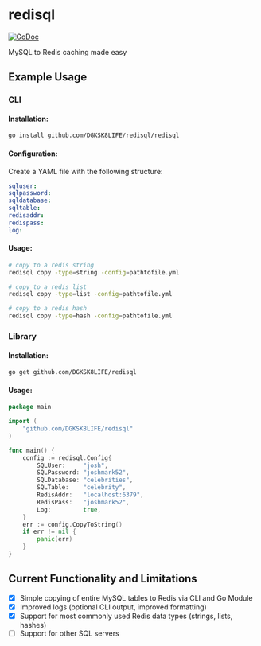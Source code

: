 # redisql 
[![GoDoc](http://godoc.org/github.com/DGKSK8LIFE/redisql?status.svg)](http://godoc.org/github.com/DGKSK8LIFE/redisql) 

MySQL to Redis caching made easy

## Example Usage

### CLI

#### Installation: 

```bash
go install github.com/DGKSK8LIFE/redisql/redisql
```

#### Configuration:

Create a YAML file with the following structure:

```yaml
sqluser: 
sqlpassword: 
sqldatabase:
sqltable:
redisaddr:
redispass:
log:
```

#### Usage:

```bash
# copy to a redis string
redisql copy -type=string -config=pathtofile.yml 

# copy to a redis list
redisql copy -type=list -config=pathtofile.yml

# copy to a redis hash
redisql copy -type=hash -config=pathtofile.yml
```

### Library

#### Installation:

```bash
go get github.com/DGKSK8LIFE/redisql
```

#### Usage:

```go
package main

import (
    "github.com/DGKSK8LIFE/redisql"
)

func main() {
	config := redisql.Config{
		SQLUser:     "josh",
		SQLPassword: "joshmark52",
		SQLDatabase: "celebrities",
		SQLTable:    "celebrity",
		RedisAddr:   "localhost:6379",
		RedisPass:   "joshmark52",
		Log:         true,
	}
	err := config.CopyToString()
	if err != nil {
		panic(err)
	}
}
```

## Current Functionality and Limitations

- [x] Simple copying of entire MySQL tables to Redis via CLI and Go Module 
- [x] Improved logs (optional CLI output, improved formatting)	
- [x] Support for most commonly used Redis data types (strings, lists, hashes)
- [ ] Support for other SQL servers
